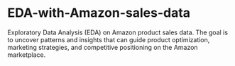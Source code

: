 # EDA-with-Amazon-sales-data
Exploratory Data Analysis (EDA) on Amazon product sales data. The goal is to uncover patterns and insights that can guide product optimization, marketing strategies, and competitive positioning on the Amazon marketplace.
